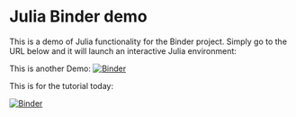 # Julia Binder demo

This is a demo of Julia functionality for the Binder project. Simply
go to the URL below and it will launch an interactive Julia environment:

This is another Demo:
[![Binder](https://mybinder.org/badge_logo.svg)](https://mybinder.org/v2/gh/binder-examples/demo-julia/master?filepath=demo.ipynb)


This is for the tutorial today:

[![Binder](https://mybinder.org/badge_logo.svg)](https://mybinder.org/v2/gh/kurtsansom/demo-julia/master?filepath=julia_demo.ipynb)

